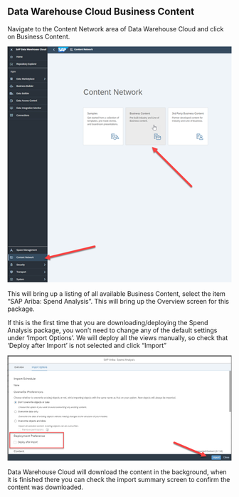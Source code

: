 ## Data Warehouse Cloud Business Content

Navigate to the Content Network area of Data Warehouse Cloud and click on Business Content.

![DWC Business Content DL](../images/DWCLane_DLContent1.png)


This will bring up a listing of all available Business Content, select the item “SAP Ariba: Spend Analysis”.  This will bring up the Overview screen for this package. 

If this is the first time that you are downloading/deploying the Spend Analysis package, you won’t need to change any of the default settings under ‘Import Options’.   We will deploy all the views manually, so check that ‘Deploy after Import’ is not selected and click “Import”

![DWC Business Content Import](../images/DWCLane_DLContent2.png)


Data Warehouse Cloud will download the content in the background, when it is finished there you can check the import summary screen to confirm the content was downloaded.
